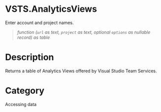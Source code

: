 ﻿# VSTS.AnalyticsViews
Enter account and project names.
> _function (<code>url</code> as text, <code>project</code> as text, optional <code>options</code> as nullable record) as table_
# Description 
Returns a table of Analytics Views offered by Visual Studio Team Services.
# Category 
Accessing data
